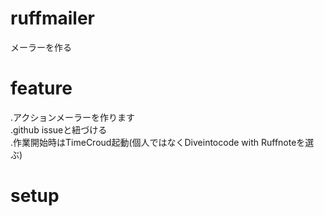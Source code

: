 # ruffmailer
 メーラーを作る
# feature
  .アクションメーラーを作ります  
  .github issueと紐づける  
  .作業開始時はTimeCroud起動(個人ではなくDiveintocode with Ruffnoteを選ぶ)  
# setup
